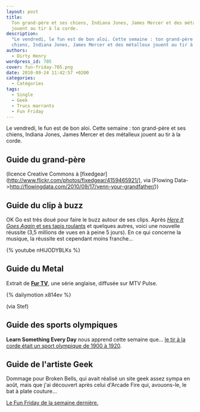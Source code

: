 ```yaml
---
layout: post
title:
  Ton grand-père et ses chiens, Indiana Jones, James Mercer et des métalleux
  jouent au tir à la corde.
description:
  "Le vendredi, le fun est de bon aloi. Cette semaine : ton grand-père et ses
  chiens, Indiana Jones, James Mercer et des métalleux jouent au tir à la corde."
authors:
  - Dirty Henry
wordpress_id: 705
cover: fun-friday-705.png
date: 2010-09-24 11:42:57 +0200
categories:
  - Catégories
tags:
  - Single
  - Geek
  - Trucs marrants
  - Fun Friday
---
```


Le vendredi, le fun est de bon aloi. Cette semaine : ton grand-père et ses
chiens, Indiana Jones, James Mercer et des métalleux jouent au tir à la corde.

## Guide du grand-père

<img388>

(licence Creative Commons à
[fixedgear](http://www.flickr.com/photos/fixedgear/4159465921/], via [Flowing
Data->http://flowingdata.com/2010/09/17/venn-your-grandfather/))

## Guide du clip à buzz

OK Go est très doué pour faire le buzz autour de ses clips. Après
[_Here It Goes Again_ et ses tapis roulants](http://www.youtube.com/watch?v=dTAAsCNK7RA)
et quelques autres, voici une nouvelle réussite (3,5 millions de vues en à peine
5 jours). En ce qui concerne la musique, la réussite est cependant moins
franche…

{% youtube nHlJODYBLKs %}

## Guide du Metal

Extrait de [**Fur TV**](http://fr.wikipedia.org/wiki/Fur_TV), une série
anglaise, diffusée sur MTV Pulse.

{% dailymotion x814ev %}

(via Stef)

## Guide des sports olympiques

**Learn Something Every Day** nous apprend cette semaine que…
[le tir à la corde était un sport olympique de 1900 à 1920](http://cargocollective.com/learnsomethingeveryday/642495/September-18).

## Guide de l'artiste Geek

Dommage pour Broken Bells, qui avait réalisé un site geek assez sympa en août,
mais que j'ai découvert après celui d'Arcade Fire qui, avouons-le, le bat à
plate couture…

[<img389>](http://www.brokenbells.com/october/)

[Le Fun Friday de la semaine dernière.](701)

